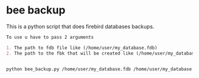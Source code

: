 # bee backup

This is a python script that does  firebird databases backups.



```markdown
To use u have to pass 2 arguments 

1. The path to fdb file like (/home/user/my_database.fdb)
2. The path to the fbk that will be created like (/home/user/my_database.fbk)


python bee_backup.py /home/user/my_database.fdb /home/user/my_database.fbk
